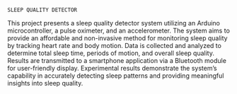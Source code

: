                                                                                                     SLEEP QUALITY DETECTOR
This project presents a sleep quality detector system utilizing an Arduino microcontroller, a pulse oximeter, and an accelerometer. The system aims to provide an affordable and non-invasive method for monitoring sleep quality by tracking heart rate and body motion. Data is collected and analyzed to determine total sleep time, periods of motion, and overall sleep quality. Results are transmitted to a smartphone application via a Bluetooth module for user-friendly display. Experimental results demonstrate the system’s capability in accurately detecting sleep patterns and providing meaningful insights into sleep quality.
